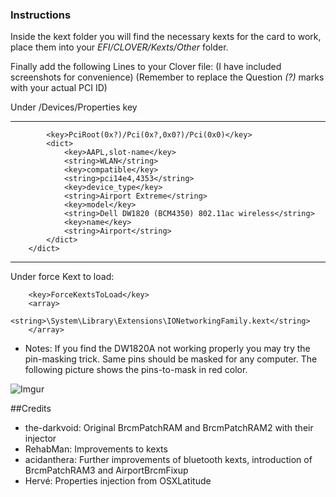 ### Instructions

Inside the kext folder you will find the necessary kexts for the card to work, place them into your *EFI/CLOVER/Kexts/Other* folder.

Finally add the following Lines to your Clover file:
(I have included screenshots for convenience)
(Remember to replace the Question *(?)* marks with your actual PCI ID)


Under /Devices/Properties key
***



			<key>PciRoot(0x?)/Pci(0x?,0x0?)/Pci(0x0)</key>
			<dict>
				<key>AAPL,slot-name</key>
				<string>WLAN</string>
				<key>compatible</key>
				<string>pci14e4,4353</string>
				<key>device_type</key>
				<string>Airport Extreme</string>
				<key>model</key>
				<string>Dell DW1820 (BCM4350) 802.11ac wireless</string>
				<key>name</key>
				<string>Airport</string>
			</dict>
		</dict>

***


Under force Kext to load:

		<key>ForceKextsToLoad</key>
		<array>
			<string>\System\Library\Extensions\IONetworkingFamily.kext</string>
		</array>
		
* Notes: If you find the DW1820A not working properly you may try the pin-masking trick. Same pins should be masked for any computer. The following picture shows the pins-to-mask in red color.

![Imgur](https://i.imgur.com/kof6tzz.png)
		
##Credits

* the-darkvoid: Original BrcmPatchRAM and BrcmPatchRAM2 with their injector
* RehabMan: Improvements to kexts
* acidanthera: Further improvements of bluetooth kexts, introduction of BrcmPatchRAM3 and AirportBrcmFixup
* Hervé: Properties injection from OSXLatitude